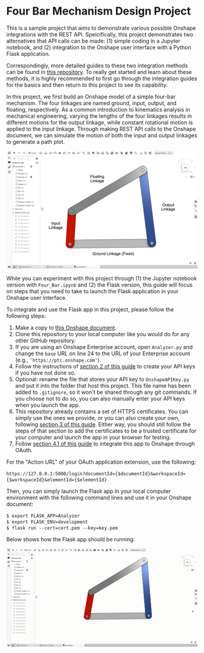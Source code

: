 # Four Bar Mechanism Design Project
This is a sample project that aims to demonstrate various possible Onshape integrations with the REST API. Speicifically, this project demonstrates two alternatives that API calls can be made: (1) simple coding in a Jupyter notebook, and (2) integration to the Onshape user interface with a Python Flask application.

Correspondingly, more detailed guides to these two integration methods can be found in [this repository](https://github.com/PTC-Education/Onshape-Integration-Guides). To really get started and learn about these methods, it is highly recommended to first go through the integration guides for the basics and then return to this project to see its capability. 

In this project, we first build an Onshape model of a simple four-bar mechanism. The four linkages are named ground, input, output, and floating, respectively. As a common introduction to kinematics analysis in mechanical engineering, varying the lengths of the four linkages results in different motions for the output linkage, while constant rotational motion is applied to the input linkage. Through making REST API calls to the Onshape document, we can simulate the motion of both the input and output linkages to generate a path plot. 

![snapshot](/assets/CAD%20Model.png)

While you can experiment with this project through (1) the Jupyter notebook version with `Four_Bar.ipynb` and (2) the Flask version, this guide will focus on steps that you need to take to launch the Flask application in your Onshape user interface. 

To integrate and use the Flask app in this project, please follow the following steps: 

1. Make a copy to [this Onshape document](https://cad.onshape.com/documents/178816b0fa7fb384c9ef431c/w/e3249365341e3ffa779dd405/e/2fb4fc09356073df012869f5).
2. Clone this repository to your local computer like you would do for any other GitHub repository. 
3. If you are using an Onshape Enterprise account, open `Analyzer.py` and change the `base` URL on line 24 to the URL of your Enterprise account (e.g., `'https://ptc.onshape.com'`). 
4. Follow the instructions of [section 2 of this guide](https://github.com/PTC-Education/Onshape-Integration-Guides/blob/main/API_Intro.md#2-generating-your-onshape-api-keys) to create your API keys if you have not done so. 
5. Optional: rename the file that stores your API key to `OnshapeAPIKey.py` and put it into the folder that host this project. This file name has been added to `.gitignore`, so it won't be shared through any git commands. If you choose not to do so, you can also manually enter your API keys when you launch the app. 
6. This repository already contains a set of HTTPS certificates. You can simply use the ones we provide, or you can also create your own, following [section 3 of this guide](https://github.com/PTC-Education/Onshape-Integration-Guides/blob/main/Flask_Intro.md#3-configure-flask-as-https). Either way, you should still follow the steps of that section to add the certificates to be a trusted certificate for your computer and launch the app in your browser for testing. 
7. Follow [section 4.1 of this guide](https://github.com/PTC-Education/Onshape-Integration-Guides/blob/main/Flask_Intro.md#41-onshape-integration-through-oauth) to integrate this app to Onshape through OAuth. 

For the "Action URL" of your OAuth application extension, use the following: 

    https://127.0.0.1:5000/login?documentId={$documentId}&workspaceId={$workspaceId}&elementId={$elementId}

Then, you can simply launch the Flask app in your local computer environment with the following command lines and use it in your Onshape document: 

    $ export FLASK_APP=Analyzer
    $ export FLASK_ENV=development 
    $ flask run --cert=cert.pem --key=key.pem 

Below shows how the Flask app should be running: 

![GIF](/assets/Flask.gif)
